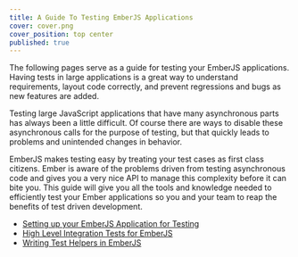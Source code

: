 ```yaml
---
title: A Guide To Testing EmberJS Applications
cover: cover.png
cover_position: top center
published: true
---
```


The following pages serve as a guide for testing your EmberJS
applications. Having tests in large applications is a great way to
understand requirements, layout code correctly, and prevent regressions
and bugs as new features are added.

Testing large JavaScript applications that have many
asynchronous parts has always been a little difficult. Of course there
are ways to disable these asynchronous calls for the purpose of testing,
but that quickly leads to problems and unintended changes in behavior.

EmberJS makes testing easy by treating your test cases as first
class citizens. Ember is aware of the problems driven from testing
asynchronous code and gives you a very nice API to manage this
complexity before it can bite you. This guide will give you all the
tools and knowledge needed to efficiently test your Ember applications
so you and your team to reap the benefits of test driven development.

* [Setting up your EmberJS Application for Testing](/blog/emberjs-testing-setup)
* [High Level Integration Tests for EmberJS](/blog/emberjs-integration-testing)
* [Writing Test Helpers in EmberJS](/blog/emberjs-test-helpers)
